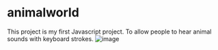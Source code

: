 # animalworld
This project is my first Javascript project. To allow people to hear animal sounds with keyboard strokes. 
![image](https://user-images.githubusercontent.com/110210132/210928968-a2bae6bb-ded4-4f11-8f00-5c8f3c6af257.png)
